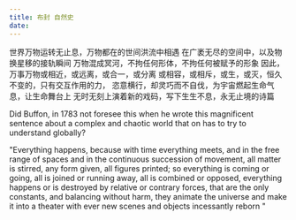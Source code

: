 ```yaml
---
title: 布封 自然史
date:
---
```


世界万物运转无止息，万物都在的世间洪流中相遇
在广袤无尽的空间中，以及物换星移的接轨瞬间
万物混成冥河，不拘任何形体，不拘任何被赋予的形象
因此，万事万物或相近，或远离，或合一，或分离
或相容，或相斥，或生，或灭，恒久不变的，只有交互作用的力，
恣意横行，却灵巧而不自伐，为宇宙燃起生命气息，让生命舞台上
无时无刻上演着新的戏码，写下生生不息，永无止境的诗篇

Did Buffon, in 1783
not foresee this
when he wrote this magnificent sentence
about a complex and chaotic world
that on has to try to understand globally?

"Everything happens,
because with time everything meets,
and in the free range of spaces
and in the continuous succession of movement,
all matter is stirred,
any form given,
all figures printed;
so everything is coming or going,
all is joined or running away,
all is combined or opposed,
everything happens or is destroyed
by relative or contrary forces,
that are the only constants,
and balancing without harm,
they animate the universe
and make it into a theater
with ever new scenes
and objects incessantly reborn "
